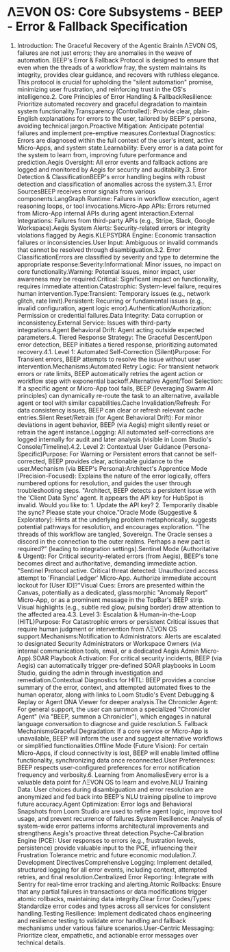 # ΛΞVON OS: Core Subsystems - BEEP - Error & Fallback Specification
1. Introduction: The Graceful Recovery of the Agentic BrainIn ΛΞVON OS, failures are not just errors; they are anomalies in the weave of automation. BEEP's Error & Fallback Protocol is designed to ensure that even when the threads of a workflow fray, the system maintains its integrity, provides clear guidance, and recovers with ruthless elegance. This protocol is crucial for upholding the "silent automation" promise, minimizing user frustration, and reinforcing trust in the OS's intelligence.2. Core Principles of Error Handling & FallbackResilience: Prioritize automated recovery and graceful degradation to maintain system functionality.Transparency (Controlled): Provide clear, plain-English explanations for errors to the user, tailored by BEEP's persona, avoiding technical jargon.Proactive Mitigation: Anticipate potential failures and implement pre-emptive measures.Contextual Diagnostics: Errors are diagnosed within the full context of the user's intent, active Micro-Apps, and system state.Learnability: Every error is a data point for the system to learn from, improving future performance and prediction.Aegis Oversight: All error events and fallback actions are logged and monitored by Aegis for security and auditability.3. Error Detection & ClassificationBEEP's error handling begins with robust detection and classification of anomalies across the system.3.1. Error SourcesBEEP receives error signals from various components:LangGraph Runtime: Failures in workflow execution, agent reasoning loops, or tool invocations.Micro-App APIs: Errors returned from Micro-App internal APIs during agent interaction.External Integrations: Failures from third-party APIs (e.g., Stripe, Slack, Google Workspace).Aegis System Alerts: Security-related errors or integrity violations flagged by Aegis.KLEPSYDRA Engine: Economic transaction failures or inconsistencies.User Input: Ambiguous or invalid commands that cannot be resolved through disambiguation.3.2. Error ClassificationErrors are classified by severity and type to determine the appropriate response:Severity:Informational: Minor issues, no impact on core functionality.Warning: Potential issues, minor impact, user awareness may be required.Critical: Significant impact on functionality, requires immediate attention.Catastrophic: System-level failure, requires human intervention.Type:Transient: Temporary issues (e.g., network glitch, rate limit).Persistent: Recurring or fundamental issues (e.g., invalid configuration, agent logic error).Authentication/Authorization: Permission or credential failures.Data Integrity: Data corruption or inconsistency.External Service: Issues with third-party integrations.Agent Behavioral Drift: Agent acting outside expected parameters.4. Tiered Response Strategy: The Graceful DescentUpon error detection, BEEP initiates a tiered response, prioritizing automated recovery.4.1. Level 1: Automated Self-Correction (Silent)Purpose: For Transient errors, BEEP attempts to resolve the issue without user intervention.Mechanisms:Automated Retry Logic: For transient network errors or rate limits, BEEP automatically retries the agent action or workflow step with exponential backoff.Alternative Agent/Tool Selection: If a specific agent or Micro-App tool fails, BEEP (leveraging Swarm AI principles) can dynamically re-route the task to an alternative, available agent or tool with similar capabilities.Cache Invalidation/Refresh: For data consistency issues, BEEP can clear or refresh relevant cache entries.Silent Reset/Retrain (for Agent Behavioral Drift): For minor deviations in agent behavior, BEEP (via Aegis) might silently reset or retrain the agent instance.Logging: All automated self-corrections are logged internally for audit and later analysis (visible in Loom Studio's Console/Timeline).4.2. Level 2: Contextual User Guidance (Persona-Specific)Purpose: For Warning or Persistent errors that cannot be self-corrected, BEEP provides clear, actionable guidance to the user.Mechanism (via BEEP's Persona):Architect's Apprentice Mode (Precision-Focused): Explains the nature of the error logically, offers numbered options for resolution, and guides the user through troubleshooting steps. "Architect, BEEP detects a persistent issue with the 'Client Data Sync' agent. It appears the API key for HubSpot is invalid. Would you like to: 1. Update the API key? 2. Temporarily disable the sync? Please state your choice."Oracle Mode (Suggestive & Exploratory): Hints at the underlying problem metaphorically, suggests potential pathways for resolution, and encourages exploration. "The threads of this workflow are tangled, Sovereign. The Oracle senses a discord in the connection to the outer realms. Perhaps a new pact is required?" (leading to integration settings).Sentinel Mode (Authoritative & Urgent): For Critical security-related errors (from Aegis), BEEP's tone becomes direct and authoritative, demanding immediate action. "Sentinel Protocol active. Critical threat detected: Unauthorized access attempt to 'Financial Ledger' Micro-App. Authorize immediate account lockout for [User ID]?"Visual Cues: Errors are presented within the Canvas, potentially as a dedicated, glassmorphic "Anomaly Report" Micro-App, or as a prominent message in the TopBar's BEEP strip. Visual highlights (e.g., subtle red glow, pulsing border) draw attention to the affected area.4.3. Level 3: Escalation & Human-in-the-Loop (HITL)Purpose: For Catastrophic errors or persistent Critical issues that require human judgment or intervention from ΛΞVON OS support.Mechanisms:Notification to Administrators: Alerts are escalated to designated Security Administrators or Workspace Owners (via internal communication tools, email, or a dedicated Aegis Admin Micro-App).SOAR Playbook Activation: For critical security incidents, BEEP (via Aegis) can automatically trigger pre-defined SOAR playbooks in Loom Studio, guiding the admin through investigation and remediation.Contextual Diagnostics for HITL: BEEP provides a concise summary of the error, context, and attempted automated fixes to the human operator, along with links to Loom Studio's Event Debugging & Replay or Agent DNA Viewer for deeper analysis.The Chronicler Agent: For general support, the user can summon a specialized "Chronicler Agent" (via "BEEP, summon a Chronicler"), which engages in natural language conversation to diagnose and guide resolution.5. Fallback MechanismsGraceful Degradation: If a core service or Micro-App is unavailable, BEEP will inform the user and suggest alternative workflows or simplified functionalities.Offline Mode (Future Vision): For certain Micro-Apps, if cloud connectivity is lost, BEEP will enable limited offline functionality, synchronizing data once reconnected.User Preferences: BEEP respects user-configured preferences for error notification frequency and verbosity.6. Learning from AnomaliesEvery error is a valuable data point for ΛΞVON OS to learn and evolve.NLU Training Data: User choices during disambiguation and error resolution are anonymized and fed back into BEEP's NLU training pipeline to improve future accuracy.Agent Optimization: Error logs and Behavioral Snapshots from Loom Studio are used to refine agent logic, improve tool usage, and prevent recurrence of failures.System Resilience: Analysis of system-wide error patterns informs architectural improvements and strengthens Aegis's proactive threat detection.Psyche-Calibration Engine (PCE): User responses to errors (e.g., frustration levels, persistence) provide valuable input to the PCE, influencing their Frustration Tolerance metric and future economic modulation.7. Development DirectivesComprehensive Logging: Implement detailed, structured logging for all error events, including context, attempted retries, and final resolution.Centralized Error Reporting: Integrate with Sentry for real-time error tracking and alerting.Atomic Rollbacks: Ensure that any partial failures in transactions or data modifications trigger atomic rollbacks, maintaining data integrity.Clear Error Codes/Types: Standardize error codes and types across all services for consistent handling.Testing Resilience: Implement dedicated chaos engineering and resilience testing to validate error handling and fallback mechanisms under various failure scenarios.User-Centric Messaging: Prioritize clear, empathetic, and actionable error messages over technical details.